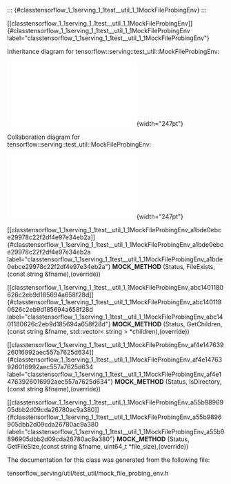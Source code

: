 ::: {#classtensorflow_1_1serving_1_1test__util_1_1MockFileProbingEnv}
:::

[\[classtensorflow\_1\_1serving\_1\_1test\_\_util\_1\_1MockFileProbingEnv\]]{#classtensorflow_1_1serving_1_1test__util_1_1MockFileProbingEnv
label="classtensorflow_1_1serving_1_1test__util_1_1MockFileProbingEnv"}

Inheritance diagram for
tensorflow::serving::test\_util::MockFileProbingEnv:

![image](classtensorflow_1_1serving_1_1test__util_1_1MockFileProbingEnv__inherit__graph.pdf){width="247pt"}

Collaboration diagram for
tensorflow::serving::test\_util::MockFileProbingEnv:

![image](classtensorflow_1_1serving_1_1test__util_1_1MockFileProbingEnv__coll__graph.pdf){width="247pt"}

[\[classtensorflow\_1\_1serving\_1\_1test\_\_util\_1\_1MockFileProbingEnv\_a1bde0ebce29978c22f2df4e97e34eb2a\]]{#classtensorflow_1_1serving_1_1test__util_1_1MockFileProbingEnv_a1bde0ebce29978c22f2df4e97e34eb2a
label="classtensorflow_1_1serving_1_1test__util_1_1MockFileProbingEnv_a1bde0ebce29978c22f2df4e97e34eb2a"}
**MOCK\_METHOD** (Status, FileExists,(const string &fname),(override))

[\[classtensorflow\_1\_1serving\_1\_1test\_\_util\_1\_1MockFileProbingEnv\_abc1401180626c2eb9d185694a658f28d\]]{#classtensorflow_1_1serving_1_1test__util_1_1MockFileProbingEnv_abc1401180626c2eb9d185694a658f28d
label="classtensorflow_1_1serving_1_1test__util_1_1MockFileProbingEnv_abc1401180626c2eb9d185694a658f28d"}
**MOCK\_METHOD** (Status, GetChildren,(const string &fname,
std::vector$<$ string $>$ $\ast$children),(override))

[\[classtensorflow\_1\_1serving\_1\_1test\_\_util\_1\_1MockFileProbingEnv\_af4e14763926016992aec557a7625d634\]]{#classtensorflow_1_1serving_1_1test__util_1_1MockFileProbingEnv_af4e14763926016992aec557a7625d634
label="classtensorflow_1_1serving_1_1test__util_1_1MockFileProbingEnv_af4e14763926016992aec557a7625d634"}
**MOCK\_METHOD** (Status, IsDirectory,(const string &fname),(override))

[\[classtensorflow\_1\_1serving\_1\_1test\_\_util\_1\_1MockFileProbingEnv\_a55b9896905dbb2d09cda26780ac9a380\]]{#classtensorflow_1_1serving_1_1test__util_1_1MockFileProbingEnv_a55b9896905dbb2d09cda26780ac9a380
label="classtensorflow_1_1serving_1_1test__util_1_1MockFileProbingEnv_a55b9896905dbb2d09cda26780ac9a380"}
**MOCK\_METHOD** (Status, GetFileSize,(const string &fname, uint64\_t
$\ast$file\_size),(override))

The documentation for this class was generated from the following file:

tensorflow\_serving/util/test\_util/mock\_file\_probing\_env.h

